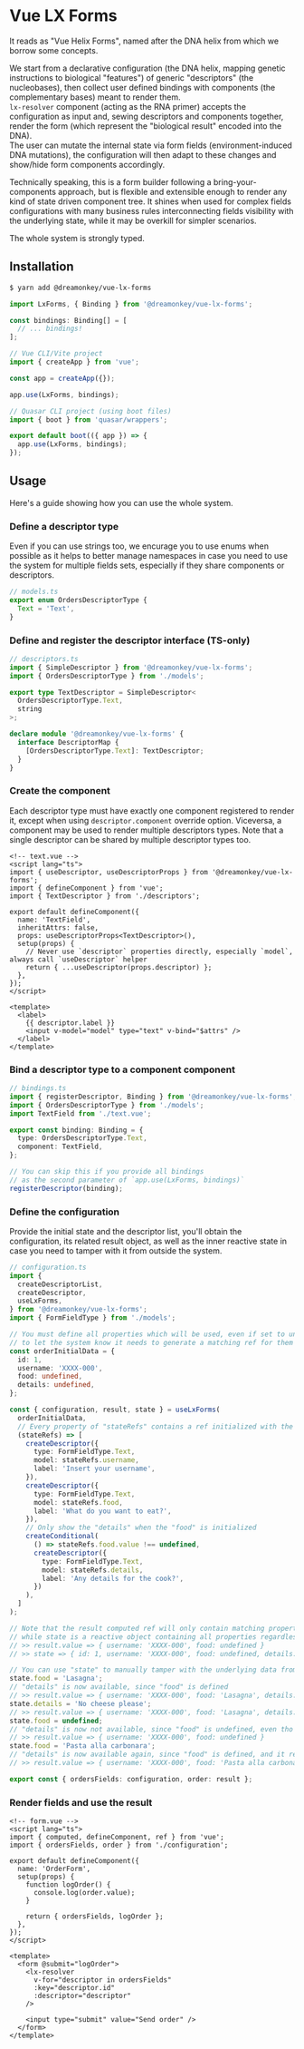 # Vue LX Forms

It reads as "Vue Helix Forms", named after the DNA helix from which we borrow some concepts.

We start from a declarative configuration (the DNA helix, mapping genetic instructions to biological "features") of generic "descriptors" (the nucleobases), then collect user defined bindings with components (the complementary bases) meant to render them.  
`lx-resolver` component (acting as the RNA primer) accepts the configuration as input and, sewing descriptors and components together, render the form (which represent the "biological result" encoded into the DNA).  
The user can mutate the internal state via form fields (environment-induced DNA mutations), the configuration will then adapt to these changes and show/hide form components accordingly.

Technically speaking, this is a form builder following a bring-your-components approach, but is flexible and extensible enough to render any kind of state driven component tree.
It shines when used for complex fields configurations with many business rules interconnecting fields visibility with the underlying state, while it may be overkill for simpler scenarios.

The whole system is strongly typed.

## Installation

```sh
$ yarn add @dreamonkey/vue-lx-forms
```

```ts
import LxForms, { Binding } from '@dreamonkey/vue-lx-forms';

const bindings: Binding[] = [
  // ... bindings!
];

// Vue CLI/Vite project
import { createApp } from 'vue';

const app = createApp({});

app.use(LxForms, bindings);

// Quasar CLI project (using boot files)
import { boot } from 'quasar/wrappers';

export default boot(({ app }) => {
  app.use(LxForms, bindings);
});
```

## Usage

Here's a guide showing how you can use the whole system.

### Define a descriptor type

Even if you can use strings too, we encurage you to use enums when possible as it helps to better manage namespaces in case you need to use the system for multiple fields sets, especially if they share components or descriptors.

```ts
// models.ts
export enum OrdersDescriptorType {
  Text = 'Text',
}
```

### Define and register the descriptor interface (TS-only)

```ts
// descriptors.ts
import { SimpleDescriptor } from '@dreamonkey/vue-lx-forms';
import { OrdersDescriptorType } from './models';

export type TextDescriptor = SimpleDescriptor<
  OrdersDescriptorType.Text,
  string
>;

declare module '@dreamonkey/vue-lx-forms' {
  interface DescriptorMap {
    [OrdersDescriptorType.Text]: TextDescriptor;
  }
}
```

### Create the component

Each descriptor type must have exactly one component registered to render it, except when using `descriptor.component` override option.
Viceversa, a component may be used to render multiple descriptors types.
Note that a single descriptor can be shared by multiple descriptor types too.

```vue
<!-- text.vue -->
<script lang="ts">
import { useDescriptor, useDescriptorProps } from '@dreamonkey/vue-lx-forms';
import { defineComponent } from 'vue';
import { TextDescriptor } from './descriptors';

export default defineComponent({
  name: 'TextField',
  inheritAttrs: false,
  props: useDescriptorProps<TextDescriptor>(),
  setup(props) {
    // Never use `descriptor` properties directly, especially `model`, always call `useDescriptor` helper
    return { ...useDescriptor(props.descriptor) };
  },
});
</script>

<template>
  <label>
    {{ descriptor.label }}
    <input v-model="model" type="text" v-bind="$attrs" />
  </label>
</template>
```

### Bind a descriptor type to a component component

```ts
// bindings.ts
import { registerDescriptor, Binding } from '@dreamonkey/vue-lx-forms';
import { OrdersDescriptorType } from './models';
import TextField from './text.vue';

export const binding: Binding = {
  type: OrdersDescriptorType.Text,
  component: TextField,
};

// You can skip this if you provide all bindings
// as the second parameter of `app.use(LxForms, bindings)`
registerDescriptor(binding);
```

### Define the configuration

Provide the initial state and the descriptor list, you'll obtain the configuration, its related result object, as well as the inner reactive state in case you need to tamper with it from outside the system.

```ts
// configuration.ts
import {
  createDescriptorList,
  createDescriptor,
  useLxForms,
} from '@dreamonkey/vue-lx-forms';
import { FormFieldType } from './models';

// You must define all properties which will be used, even if set to undefined,
// to let the system know it needs to generate a matching ref for them
const orderInitialData = {
  id: 1,
  username: 'XXXX-000',
  food: undefined,
  details: undefined,
};

const { configuration, result, state } = useLxForms(
  orderInitialData,
  // Every property of "stateRefs" contains a ref initialized with the matching property of the initial state
  (stateRefs) => [
    createDescriptor({
      type: FormFieldType.Text,
      model: stateRefs.username,
      label: 'Insert your username',
    }),
    createDescriptor({
      type: FormFieldType.Text,
      model: stateRefs.food,
      label: 'What do you want to eat?',
    }),
    // Only show the "details" when the "food" is initialized
    createConditional(
      () => stateRefs.food.value !== undefined,
      createDescriptor({
        type: FormFieldType.Text,
        model: stateRefs.details,
        label: 'Any details for the cook?',
      })
    ),
  ]
);

// Note that the result computed ref will only contain matching properties for used descriptors,
// while state is a reactive object containing all properties regardless of the current configuration
// >> result.value => { username: 'XXXX-000', food: undefined }
// >> state => { id: 1, username: 'XXXX-000', food: undefined, details: undefined }

// You can use "state" to manually tamper with the underlying data from outside the system
state.food = 'Lasagna';
// "details" is now available, since "food" is defined
// >> result.value => { username: 'XXXX-000', food: 'Lasagna', details: undefined }
state.details = 'No cheese please';
// >> result.value => { username: 'XXXX-000', food: 'Lasagna', details: 'No cheese please' }
state.food = undefined;
// "details" is now not available, since "food" is undefined, even tho its previously set value is retained
// >> result.value => { username: 'XXXX-000', food: undefined }
state.food = 'Pasta alla carbonara';
// "details" is now available again, since "food" is defined, and it retained its previously set value
// >> result.value => { username: 'XXXX-000', food: 'Pasta alla carbonara', details: 'No cheese please' }

export const { ordersFields: configuration, order: result };
```

### Render fields and use the result

```vue
<!-- form.vue -->
<script lang="ts">
import { computed, defineComponent, ref } from 'vue';
import { ordersFields, order } from './configuration';

export default defineComponent({
  name: 'OrderForm',
  setup(props) {
    function logOrder() {
      console.log(order.value);
    }

    return { ordersFields, logOrder };
  },
});
</script>

<template>
  <form @submit="logOrder">
    <lx-resolver
      v-for="descriptor in ordersFields"
      :key="descriptor.id"
      :descriptor="descriptor"
    />

    <input type="submit" value="Send order" />
  </form>
</template>
```

<!-- TODO: ----- done up to here

## Core concepts

### Descriptors and components creation

Make it work > make it fast > make it beautiful

When having trouble abstracting it into the descriptor from the start, write everything into the component, then split concerns into composables and use custom descriptor descriptors properties or global properties to abstract it

At the end of the process, components should contain only the logic needed to display and interact with descriptor, not the logic

### Descriptor

TODO: add link to base descriptor descriptor interface

```ts
{
  id: string; // Automatically generated
  type: DescriptorType;
  component?: Component;
  label: string;
  model: Ref<Model | undefined>;
}
```

Use a `component` options to override/manually specify which component should be used while rendering

Adding custom global properties (TS-only)

```ts
declare module "@dreamonkey/vue-lx-forms" {
  interface CustomBaseDescriptorProperties {
    required: boolean; // Every descriptor descriptor MUST have this property
    hint?: string; // Every descriptor descriptor MAY have this property
  }
}
```

#### DescriptorFactories

Define a "cold" descriptor as a factory function, useful when stateRefs isn't available yet
Has access to the whole reactive state object
May return a computed, which is automatically unwrapped

#### Descriptor

Should be used to specify the TS type of the model of a given descriptor type, as well as descriptor-specific additional properties
Represented in TS by `SimpleDescriptor` / `BaseDescriptor`
TODO: add usage example

### Configuration

Cold vs hot configuration
Configuration may be nested, use `useLxForms` to flat it out as the components resolver expect it to be as such

`result` is a snapshot of the configuration mode at a given time
`result` isn't guaranteed to contain all properties present in the initial object, only the used ones will be present
`result` is meant to be renamed

The difference between `reactiveModel` and `result` is that the latter only contains descriptors which are actually used into the configuration
If the initial model contains an `id` property for which there isn't a corresponding descriptor in the configuration, the state won't have that property when accessed
A conditionally rendered descriptor would lead to a conditionally present property into `result`

### Components

### Transformers

### LxResolver

## Component helpers

### `useDescriptorProps`

Must be a function, cannot be `useDescriptor.props` as we need to type it
TODO: we could use `defineDescriptorComponent` to almost never use this directly

### `useDescriptor`

### `defineDescriptorComponent`

TODO: this may help to reduce verbosity for new components and avoid problems with `descriptor.model` usage without calling `useDescriptor`
Automatically set `useDescriptorProps` and call `useDescriptor`

```ts
defineDescriptorComponent<TextDescriptor>({
  name: "TextField",
  setup(props) {},
});
```

### `registerDescriptors`

Register many descriptor bindings
Can register multiple descriptor types for the same binding
You can call this from where you want and as many time you want, even at runtime
The binding registry is a singleton
The last registered binding wins in case of conflict

### `registerDescriptor`

Shorthand to call `registerDescriptors` with a single descriptor binding

### `getBindingByDescriptorType`

Get the binding registered for a given descriptor type
This can be useful when doing advanced meta programming

## Configuration helpers

### `useLxForms`

Gets initial model and the descriptors list, returns configuration, readonly result object and reactive state (for manual tampering)

### `createDescriptor`

### `createConditional`

## Built-in transformers

### Binary

### Select

## Built-in behaviours

### Disabled

### Hidden

### Required

## Built-in descriptor & components

### Checkbox

### Radio

### Select

### Text/Textarea/Password

## Common use cases

### Static configuration

### API generated configuration

### Apply a behaviour to all descriptors

### Multiple descriptor types sharing the same descriptor

### Multiple descriptor types with different descriptor sharing the same component

### Multiple descriptor types sharing the same descriptor

## Caveats and pitfalls

> DISCLAIMER: never use a method generating a new descriptor object INSIDE a computed function body,
> it will result in a new descriptor being created every time the computed property re-evaluate
> and could cause an infinite recursion loop
> Use "conditional" helper instead

### Using `descriptor.model` directly

### Passing through additional attributes/listeners to the underlying input components

Components must have `inheritAttrs: false` set and apply `v-bind="$attrs"` to the input -->
